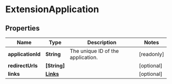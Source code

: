# ExtensionApplication

## Properties

Name | Type | Description | Notes
------------ | ------------- | ------------- | -------------
**applicationId** | **String** | The unique ID of the application. | [readonly] 
**redirectUrls** | **[String]** |  | [optional] 
**links** | [**Links**](Links.md) |  | [optional] 


